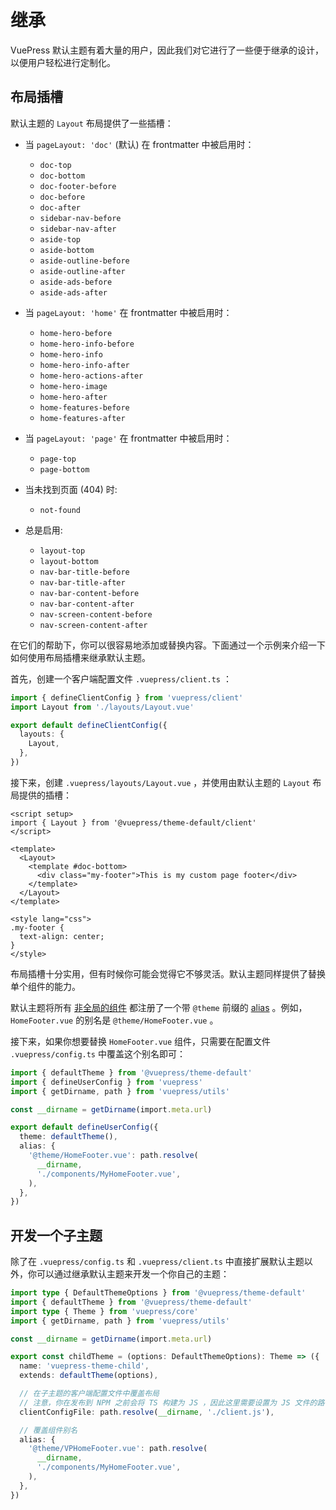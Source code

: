 # 继承

VuePress 默认主题有着大量的用户，因此我们对它进行了一些便于继承的设计，以便用户轻松进行定制化。

## 布局插槽

默认主题的 `Layout` 布局提供了一些插槽：

- 当 `pageLayout: 'doc'` (默认) 在 frontmatter 中被启用时：

  - `doc-top`
  - `doc-bottom`
  - `doc-footer-before`
  - `doc-before`
  - `doc-after`
  - `sidebar-nav-before`
  - `sidebar-nav-after`
  - `aside-top`
  - `aside-bottom`
  - `aside-outline-before`
  - `aside-outline-after`
  - `aside-ads-before`
  - `aside-ads-after`

- 当 `pageLayout: 'home'` 在 frontmatter 中被启用时：

  - `home-hero-before`
  - `home-hero-info-before`
  - `home-hero-info`
  - `home-hero-info-after`
  - `home-hero-actions-after`
  - `home-hero-image`
  - `home-hero-after`
  - `home-features-before`
  - `home-features-after`

- 当 `pageLayout: 'page'` 在 frontmatter 中被启用时：

  - `page-top`
  - `page-bottom`

- 当未找到页面 (404) 时:

  - `not-found`

- 总是启用:
  - `layout-top`
  - `layout-bottom`
  - `nav-bar-title-before`
  - `nav-bar-title-after`
  - `nav-bar-content-before`
  - `nav-bar-content-after`
  - `nav-screen-content-before`
  - `nav-screen-content-after`

在它们的帮助下，你可以很容易地添加或替换内容。下面通过一个示例来介绍一下如何使用布局插槽来继承默认主题。

首先，创建一个客户端配置文件 `.vuepress/client.ts` ：

```ts
import { defineClientConfig } from 'vuepress/client'
import Layout from './layouts/Layout.vue'

export default defineClientConfig({
  layouts: {
    Layout,
  },
})
```

接下来，创建 `.vuepress/layouts/Layout.vue` ，并使用由默认主题的 `Layout` 布局提供的插槽：

```vue
<script setup>
import { Layout } from '@vuepress/theme-default/client'
</script>

<template>
  <Layout>
    <template #doc-bottom>
      <div class="my-footer">This is my custom page footer</div>
    </template>
  </Layout>
</template>

<style lang="css">
.my-footer {
  text-align: center;
}
</style>
```

布局插槽十分实用，但有时候你可能会觉得它不够灵活。默认主题同样提供了替换单个组件的能力。

默认主题将所有 [非全局的组件](https://github.com/vuepress/ecosystem/tree/main/themes/theme-default/src/client/components) 都注册了一个带 `@theme` 前缀的 [alias](https://v2.vuepress.vuejs.org/zh/reference/plugin-api.html#alias) 。例如，`HomeFooter.vue` 的别名是 `@theme/HomeFooter.vue` 。

接下来，如果你想要替换 `HomeFooter.vue` 组件，只需要在配置文件 `.vuepress/config.ts` 中覆盖这个别名即可：

```ts
import { defaultTheme } from '@vuepress/theme-default'
import { defineUserConfig } from 'vuepress'
import { getDirname, path } from 'vuepress/utils'

const __dirname = getDirname(import.meta.url)

export default defineUserConfig({
  theme: defaultTheme(),
  alias: {
    '@theme/HomeFooter.vue': path.resolve(
      __dirname,
      './components/MyHomeFooter.vue',
    ),
  },
})
```

## 开发一个子主题

除了在 `.vuepress/config.ts` 和 `.vuepress/client.ts` 中直接扩展默认主题以外，你可以通过继承默认主题来开发一个你自己的主题：

```ts
import type { DefaultThemeOptions } from '@vuepress/theme-default'
import { defaultTheme } from '@vuepress/theme-default'
import type { Theme } from 'vuepress/core'
import { getDirname, path } from 'vuepress/utils'

const __dirname = getDirname(import.meta.url)

export const childTheme = (options: DefaultThemeOptions): Theme => ({
  name: 'vuepress-theme-child',
  extends: defaultTheme(options),

  // 在子主题的客户端配置文件中覆盖布局
  // 注意，你在发布到 NPM 之前会将 TS 构建为 JS ，因此这里需要设置为 JS 文件的路径
  clientConfigFile: path.resolve(__dirname, './client.js'),

  // 覆盖组件别名
  alias: {
    '@theme/VPHomeFooter.vue': path.resolve(
      __dirname,
      './components/MyHomeFooter.vue',
    ),
  },
})
```
